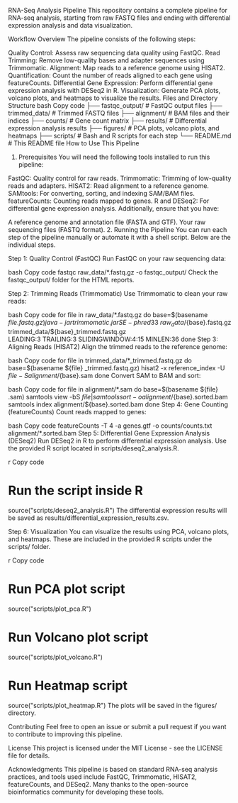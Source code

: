 RNA-Seq Analysis Pipeline
This repository contains a complete pipeline for RNA-seq analysis, starting from raw FASTQ files and ending with differential expression analysis and data visualization.

Workflow Overview
The pipeline consists of the following steps:

Quality Control: Assess raw sequencing data quality using FastQC.
Read Trimming: Remove low-quality bases and adapter sequences using Trimmomatic.
Alignment: Map reads to a reference genome using HISAT2.
Quantification: Count the number of reads aligned to each gene using featureCounts.
Differential Gene Expression: Perform differential gene expression analysis with DESeq2 in R.
Visualization: Generate PCA plots, volcano plots, and heatmaps to visualize the results.
Files and Directory Structure
bash
Copy code
├── fastqc_output/            # FastQC output files
├── trimmed_data/             # Trimmed FASTQ files
├── alignment/                # BAM files and their indices
├── counts/                   # Gene count matrix
├── results/                  # Differential expression analysis results
├── figures/                  # PCA plots, volcano plots, and heatmaps
├── scripts/                  # Bash and R scripts for each step
└── README.md                 # This README file
How to Use This Pipeline
1. Prerequisites
You will need the following tools installed to run this pipeline:

FastQC: Quality control for raw reads.
Trimmomatic: Trimming of low-quality reads and adapters.
HISAT2: Read alignment to a reference genome.
SAMtools: For converting, sorting, and indexing SAM/BAM files.
featureCounts: Counting reads mapped to genes.
R and DESeq2: For differential gene expression analysis.
Additionally, ensure that you have:

A reference genome and annotation file (FASTA and GTF).
Your raw sequencing files (FASTQ format).
2. Running the Pipeline
You can run each step of the pipeline manually or automate it with a shell script. Below are the individual steps.

Step 1: Quality Control (FastQC)
Run FastQC on your raw sequencing data:

bash
Copy code
fastqc raw_data/*.fastq.gz -o fastqc_output/
Check the fastqc_output/ folder for the HTML reports.

Step 2: Trimming Reads (Trimmomatic)
Use Trimmomatic to clean your raw reads:

bash
Copy code
for file in raw_data/*.fastq.gz
do
  base=$(basename ${file} .fastq.gz)
  java -jar trimmomatic.jar SE -phred33 \
      raw_data/${base}.fastq.gz \
      trimmed_data/${base}_trimmed.fastq.gz \
      LEADING:3 TRAILING:3 SLIDINGWINDOW:4:15 MINLEN:36
done
Step 3: Aligning Reads (HISAT2)
Align the trimmed reads to the reference genome:

bash
Copy code
for file in trimmed_data/*_trimmed.fastq.gz
do
  base=$(basename ${file} _trimmed.fastq.gz)
  hisat2 -x reference_index -U ${file} -S alignment/${base}.sam
done
Convert SAM to BAM and sort:

bash
Copy code
for file in alignment/*.sam
do
  base=$(basename ${file} .sam)
  samtools view -bS ${file} | samtools sort -o alignment/${base}.sorted.bam
  samtools index alignment/${base}.sorted.bam
done
Step 4: Gene Counting (featureCounts)
Count reads mapped to genes:

bash
Copy code
featureCounts -T 4 -a genes.gtf -o counts/counts.txt alignment/*.sorted.bam
Step 5: Differential Gene Expression Analysis (DESeq2)
Run DESeq2 in R to perform differential expression analysis. Use the provided R script located in scripts/deseq2_analysis.R.

r
Copy code
# Run the script inside R
source("scripts/deseq2_analysis.R")
The differential expression results will be saved as results/differential_expression_results.csv.

Step 6: Visualization
You can visualize the results using PCA, volcano plots, and heatmaps. These are included in the provided R scripts under the scripts/ folder.

r
Copy code
# Run PCA plot script
source("scripts/plot_pca.R")

# Run Volcano plot script
source("scripts/plot_volcano.R")

# Run Heatmap script
source("scripts/plot_heatmap.R")
The plots will be saved in the figures/ directory.

Contributing
Feel free to open an issue or submit a pull request if you want to contribute to improving this pipeline.

License
This project is licensed under the MIT License - see the LICENSE file for details.

Acknowledgments
This pipeline is based on standard RNA-seq analysis practices, and tools used include FastQC, Trimmomatic, HISAT2, featureCounts, and DESeq2. Many thanks to the open-source bioinformatics community for developing these tools.
